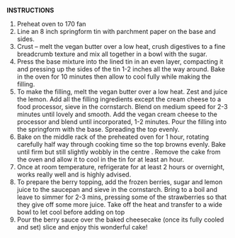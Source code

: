 **INSTRUCTIONS**
 
1. Preheat oven to 170 fan
2. Line an 8 inch springform tin with parchment paper on the base and sides.
3. Crust – melt the vegan butter over a low heat, crush digestives to a fine breadcrumb texture and mix all together in a bowl with the sugar.
4. Press the base mixture into the lined tin in an even layer, compacting it and pressing up the sides of the tin 1-2 inches all the way around. Bake in the oven for 10 minutes then allow to cool fully while making the filling.
5. To make the filling, melt the vegan butter over a low heat. Zest and juice the lemon. Add all the filling ingredients except the cream cheese to a food processor, sieve in the cornstarch. Blend on medium speed for 2-3 minutes until lovely and smooth. Add the vegan cream cheese to the processor and blend until incorporated, 1-2 minutes. Pour the filling into the springform with the base. Spreading the top evenly.
6. Bake on the middle rack of the preheated oven for 1 hour, rotating carefully half way through cooking time so the top browns evenly. Bake until firm but still slightly wobbly in the centre . Remove the cake from the oven and allow it to cool in the tin for at least an hour.
7. Once at room temperature, refrigerate for at least 2 hours or overnight, works really well and is highly advised.
8. To prepare the berry topping, add the frozen berries, sugar and lemon juice to the saucepan and sieve in the cornstarch. Bring to a boil and leave to simmer for 2-3 mins, pressing some of the strawberries so that they give off some more juice. Take off the heat and transfer to a wide bowl to let cool before adding on top
9. Pour the berry sauce over the baked cheesecake (once its fully cooled and set) slice and enjoy this wonderful cake!
